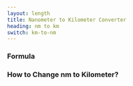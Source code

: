 ```yaml
---
layout: length
title: Nanometer to Kilometer Converter
heading: nm to km
switch: km-to-nm
---
```


<script>
  selectInput[0].selected = true
  selectOutput[8].selected = true
</script>

### Formula
<p id="formula"></p>

### How to Change nm to Kilometer?
